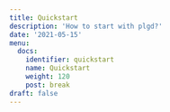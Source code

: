 ```yaml
---
title: Quickstart
description: 'How to start with plgd?'
date: '2021-05-15'
menu:
  docs:
    identifier: quickstart
    name: Quickstart
    weight: 120
    post: break
draft: false
---
```


